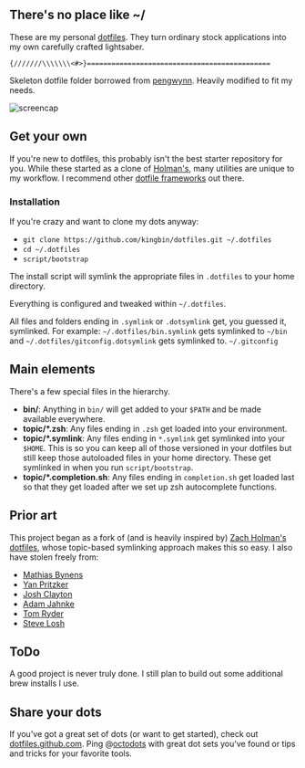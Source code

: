 ## There's no place like ~/

These are my personal [dotfiles][]. They turn ordinary stock applications into
my own carefully crafted lightsaber.

    {///////\\\\\\\<#>}=============================================

Skeleton dotfile folder borrowed from [pengwynn][]. Heavily modified to fit my needs.

![screencap][]

## Get your own ##

If you're new to dotfiles, this probably isn't the best starter repository for
you. While these started as a clone of [Holman's][holman/dotfiles], many
utilities are unique to my workflow. I recommend other [dotfile frameworks][dotfiles]
out there.

### Installation ###

If you're crazy and want to clone my dots anyway:

- `git clone https://github.com/kingbin/dotfiles.git ~/.dotfiles`
- `cd ~/.dotfiles`
- `script/bootstrap`

The install script will symlink the appropriate files in `.dotfiles` to your
home directory.

Everything is configured and tweaked within `~/.dotfiles`.

All files and folders ending in `.symlink` or `.dotsymlink` get, you guessed it,
symlinked.
For example: `~/.dotfiles/bin.symlink` gets symlinked to `~/bin`
and `~/.dotfiles/gitconfig.dotsymlink` gets symlinked to. `~/.gitconfig`

## Main elements ##

There's a few special files in the hierarchy.

- **bin/**: Anything in `bin/` will get added to your `$PATH` and be made
  available everywhere.
- **topic/\*.zsh**: Any files ending in `.zsh` get loaded into your
  environment.
- **topic/\*.symlink**: Any files ending in `*.symlink` get symlinked into
  your `$HOME`. This is so you can keep all of those versioned in your dotfiles
  but still keep those autoloaded files in your home directory. These get
  symlinked in when you run `script/bootstrap`.
- **topic/\*.completion.sh**: Any files ending in `completion.sh` get loaded
  last so that they get loaded after we set up zsh autocomplete functions.

## Prior art ##

This project began as a fork of (and is heavily inspired by)
[Zach Holman's dotfiles][holman/dotfiles], whose topic-based symlinking
approach makes this so easy. I also have stolen freely from:

* [Mathias Bynens](http://github.com/mathiasbynens/dotfiles)
* [Yan Pritzker](http://github.com/skwp/dotfiles)
* [Josh Clayton](http://github.com/joshuaclayton/dotfiles)
* [Adam Jahnke](http://github.com/adamyonk/dotfiles)
* [Tom Ryder](http://github.com/tejr/dotfiles)
* [Steve Losh](http://github.com/sjl/dotfiles)

## ToDo ##

A good project is never truly done. I still plan to build out some additional brew installs I use.

## Share your dots

If you've got a great set of dots (or want to get started), check out
[dotfiles.github.com][dotfiles]. Ping @[octodots][] with great dot sets you've
found or tips and tricks for your favorite tools.

[dotfiles]: http://dotfiles.github.com
[pengwynn]: https://github.com/pengwynn/dotfiles
[octodots]: https://twitter.com/octodots
[holman/dotfiles]: https://github.com/holman/dotfiles
[screencap]: http://cl.ly/image/3k171S3E3k2q/Screen%20Shot%202013-02-07%20at%2011.06.41%20AM.png
